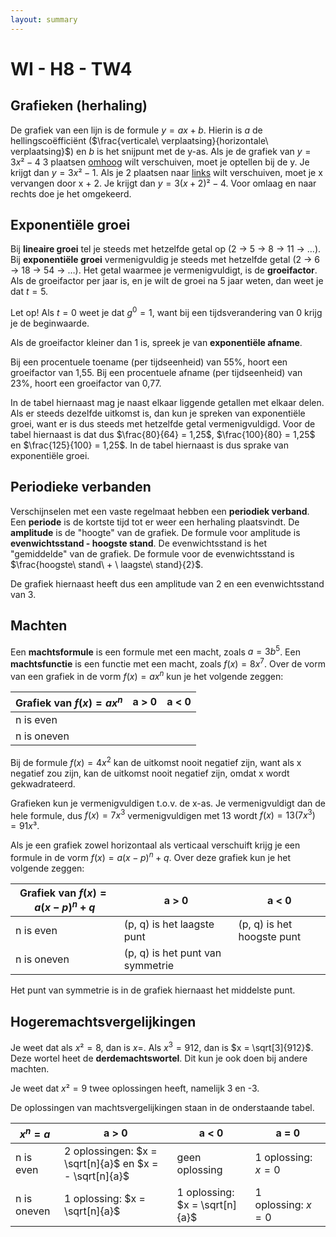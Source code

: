 ```yaml
---
layout: summary
---
```


# WI - H8 - TW4

## Grafieken (herhaling)

De grafiek van een lijn is de formule $`y = ax + b`$. Hierin is $`a`$ de hellingscoëfficiënt ($`\frac{verticale\ verplaatsing}{horizontale\ verplaatsing}`$) en $`b`$ is het snijpunt met de y-as. Als je de grafiek van $`y = 3x² - 4`$ 3 plaatsen <u>omhoog</u> wilt verschuiven, moet je optellen bij de y. Je krijgt dan $`y = 3x² - 1`$. Als je 2 plaatsen naar <u>links</u> wilt verschuiven, moet je x vervangen door x + 2. Je krijgt dan $`y = 3(x + 2)² - 4`$. Voor omlaag en naar rechts doe je het omgekeerd.

## Exponentiële groei

Bij **lineaire groei** tel je steeds met hetzelfde getal op (2 → 5 → 8 → 11 → …). Bij **exponentiële groei** vermenigvuldig je steeds met hetzelfde getal (2 → 6 → 18 → 54 → …). Het getal waarmee je vermenigvuldigt, is de **groeifactor**. Als de groeifactor per jaar is, en je wilt de groei na 5 jaar weten, dan weet je dat $`t = 5`$.

Let op! Als $`t = 0`$ weet je dat $`g^{0} = 1`$, want bij een tijdsverandering van 0 krijg je de beginwaarde.

Als de groeifactor kleiner dan 1 is, spreek je van **exponentiële afname**.

Bij een procentuele toename (per tijdseenheid) van 55%, hoort een groeifactor van 1,55. Bij een procentuele afname (per tijdseenheid) van 23%, hoort een groeifactor van 0,77.

In de tabel hiernaast mag je naast elkaar liggende getallen met elkaar delen. Als er steeds dezelfde uitkomst is, dan kun je spreken van exponentiële groei, want er is dus steeds met hetzelfde getal vermenigvuldigd. Voor de tabel hiernaast is dat dus $`\frac{80}{64} = 1,25`$, $`\frac{100}{80} = 1,25`$ en $`\frac{125}{100} = 1,25`$. In de tabel hiernaast is dus sprake van exponentiële groei.

## Periodieke verbanden

Verschijnselen met een vaste regelmaat hebben een **periodiek verband**. Een **periode** is de kortste tijd tot er weer een herhaling plaatsvindt. De **amplitude** is de "hoogte" van de grafiek. De formule voor amplitude is **evenwichtsstand - hoogste stand**. De evenwichtsstand is het "gemiddelde" van de grafiek. De formule voor de evenwichtsstand is $`\frac{hoogste\ stand\  + \ laagste\ stand}{2}`$.

De grafiek hiernaast heeft dus een amplitude van 2 en een evenwichtsstand van 3.

## Machten

Een **machtsformule** is een formule met een macht, zoals $`a = {3b}^{5}`$. Een **machtsfunctie** is een functie met een macht, zoals $`f(x) = {8x}^{7}`$. Over de vorm van een grafiek in de vorm $`f(x) = {ax}^{n}`$ kun je het volgende zeggen:

| Grafiek van $`f(x) = {ax}^{n}`$ | a \> 0 | a \< 0 |
|----|----|----|
| n is even |  |  |
| n is oneven |  |  |

Bij de formule $`f(x) = {4x}^{2}`$ kan de uitkomst nooit negatief zijn, want als x negatief zou zijn, kan de uitkomst nooit negatief zijn, omdat x wordt gekwadrateerd.

Grafieken kun je vermenigvuldigen t.o.v. de x-as. Je vermenigvuldigt dan de hele formule, dus $`f(x) = {7x}^{3}`$ vermenigvuldigen met 13 wordt $`f(x) = 13({7x}^{3}) = 91x³`$.

Als je een grafiek zowel horizontaal als verticaal verschuift krijg je een formule in de vorm $`f(x) = {a(x - p)}^{n} + q`$. Over deze grafiek kun je het volgende zeggen:

| Grafiek van $`f(x) = {a(x - p)}^{n} + q`$ | a \> 0 | a \< 0 |
|----|----|----|
| n is even | (p, q) is het laagste punt | (p, q) is het hoogste punt |
| n is oneven | (p, q) is het punt van symmetrie |  |

Het punt van symmetrie is in de grafiek hiernaast het middelste punt.

## Hogeremachtsvergelijkingen

Je weet dat als $`x² = 8`$, dan is $`x =`$. Als $`x^{3} = 912`$, dan is $`x = \sqrt[3]{912}`$. Deze wortel heet de **derdemachtswortel**. Dit kun je ook doen bij andere machten.

Je weet dat $`x² = 9`$ twee oplossingen heeft, namelijk 3 en -3.

De oplossingen van machtsvergelijkingen staan in de onderstaande tabel.

| $`x^{n} = a`$ | a \> 0 | a \< 0 | a = 0 |
|----|----|----|----|
| n is even | 2 oplossingen: $`x = \sqrt[n]{a}`$ en $`x = - \sqrt[n]{a}`$ | geen oplossing | 1 oplossing: $`x = 0`$ |
| n is oneven | 1 oplossing: $`x = \sqrt[n]{a}`$ | 1 oplossing: $`x = \sqrt[n]{a}`$ | 1 oplossing:$`\ x = 0`$ |

